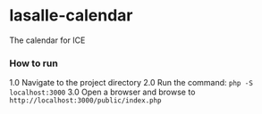 # lasalle-calendar
The calendar for ICE

### How to run
1.0 Navigate to the project directory
2.0 Run the command: `php -S localhost:3000`
3.0 Open a browser and browse to `http://localhost:3000/public/index.php`
